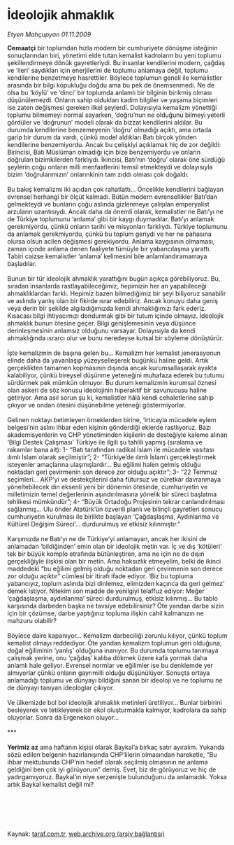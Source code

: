 # İdeolojik ahmaklık

*Etyen Mahçupyan 01.11.2009*

<div class="taraf_structure_2col_1zq">
<div class="margen_n">



 <p><b>Cemaatçi</b> bir toplumdan hızla modern bir cumhuriyete dönüşme isteğinin sonuçlarından biri, yönetimi elde tutan kemalist kadroların bu yeni toplumu şekillendirmeye dönük gayretleriydi. Bu insanlar kendilerini modern, çağdaş ve ‘ileri’ saydıkları için enerjilerini de toplumu anlamaya değil, toplumu kendilerine benzetmeye hasrettiler. Böylece toplumun geneli ile kemalistler arasında bir bilgi kopukluğu doğdu ama bu pek de önemsenmedi. Ne de olsa bu ‘köylü’ ve ‘dinci’ bir toplumda anlamlı bir bilginin birikmiş olması düşünülemezdi. Onların sahip oldukları kadim bilgiler ve yaşama biçimleri ise zaten değişmesi gereken ilkel şeylerdi. Dolayısıyla kemalizm yönettiği toplumu bilmemeyi normal sayarken, ‘doğru’nun ne olduğunu bilmeyi yeterli gördüler ve ‘doğrunun’ modeli olarak da bizzat kendilerini aldılar. Bu durumda kendilerine benzemeyenin ‘doğru’ olmadığı açıktı, ama ortada garip bir durum da vardı, çünkü model aldıkları Batı birçok yönden kendilerine benzemiyordu. Ancak bu çelişkiyi açıklamak hiç de zor değildi: Birincisi, Batı Müslüman olmadığı için bize benzemiyordu ve onların doğruları bizimkilerden farklıydı. İkincisi, Batı’nın ‘doğru’ olarak öne sürdüğü şeylerin çoğu onların milli menfaatlerini temsil etmekteydi ve dolayısıyla bizim ‘doğrularımızın’ onlarınkinin tam zıddı olması çok doğaldı. <br/><br/>Bu bakış kemalizmi iki açıdan çok rahatlattı... Öncelikle kendilerini bağlayan evrensel herhangi bir ölçüt kalmadı. Bütün modern evrensellikler Batı’dan gelmekteydi ve bunların çoğu aslında gizlenmeye çalışılan emperyalist arzuların uzantısıydı. Ancak daha da önemli olarak, kemalistler ne Batı’yı ne de Türkiye toplumunu ‘anlama’ gibi bir kaygı duymadılar. Batı’yı anlamak gerekmiyordu, çünkü onların tarihi ve misyonları farklıydı. Türkiye toplumunu da anlamak gerekmiyordu, çünkü bu toplum geriydi ve her ne pahasına olursa olsun acilen değişmesi gerekiyordu. Anlama kaygısının olmaması, zaman içinde anlama denen faaliyete tümüyle bir yabancılaşma yarattı. Tabiri caizse kemalistler ‘anlama’ kelimesini bile anlamlandıramamaya başladılar. <br/><br/>Bunun bir tür ideolojik ahmaklık yarattığını bugün açıkça görebiliyoruz. Bu, sıradan insanlarda rastlayabileceğimiz, hepimizin her an yapabileceği ahmaklıklardan farklı. Hepimiz bazen bilmediğimiz bir şeyi biliyoruz sanabilir ve aslında yanlış olan bir fikirde ısrar edebiliriz. Ancak konuyu daha geniş veya derin bir şekilde algıladığımızda kendi ahmaklığımızı fark ederiz. Kısacası bilgi ihtiyacımızı dondurmak gibi bir tutum içinde olmayız. İdeolojik ahmaklık bunun ötesine geçer. Bilgi genişlemesinin veya düşünce derinleşmesinin anlamsız olduğunu varsayar. Dolayısıyla da kendi ahmaklığında ısrarcı olur ve bunu neredeyse kutsal bir söyleme dönüştürür. <br/><br/>İşte kemalizmin de başına gelen bu... Kemalizm her kemalist jenerasyonun elinde daha da yavanlaşıp yüzeyselleşerek bugünkü haline geldi. Artık gerçeklikten tamamen kopmasının dışında ancak kurumsallaşarak ayakta kalabiliyor, çünkü bireysel düşünme yeteneğini muhafaza ederek bu tutumu sürdürmek pek mümkün olmuyor. Bu durum kemalizmin kurumsal öznesi olan askeri de söz konusu ideolojinin hiperaktif bir savunucusu haline getiriyor. Ama asıl sorun şu ki, kemalistler hâlâ kendi cehaletlerine sahip çıkıyor ve ondan ötesini düşünebilme yeteneği göstermiyorlar. <br/><br/>Gelinen noktayı betimleyen örneklerden birine, ‘irticayla mücadele eylem belgesi’nin aslını ihbar eden kişinin gönderdiği eklerde rastlıyoruz. Bazı akademisyenlerin ve CHP yönetiminden kişilerin de desteğiyle kaleme alınan ‘Bilgi Destek Çalışması’ Türkiye ile ilgili şu tahlili yapmış (sıralama ve rakamlar bana ait): 1- “Batı tarafından radikal İslam ile mücadele vasıtası ılımlı İslam olarak seçilmiştir”; 2- “Türkiye’de ılımlı İslam’ı gerçekleştirmek isteyenler amaçlarına ulaşmışlardır... Bu eğilimi halen gelmiş olduğu noktadan geri çevirmenin son derece zor olduğu açıktır”; 3- “22 Temmuz seçimleri... AKP’yi ve destekçilerini daha fütursuz ve cüretkar davranmaya yöneltebilecek din eksenli yeni bir dönemin ötesinde, cumhuriyetin ve milletimizin temel değerlerinin aşındırılmasına yönelik bir süreci başlatma tehlikesi mümkündür”; 4- “Büyük Ortadoğu Projesinin tekrar canlandırılması sağlanmış... Ulu önder Atatürk’ün özverili planlı ve bilinçli gayretleri sonucu cumhuriyetin kurulması ile birlikte başlayan ‘Çağdaşlaşma, Aydınlanma ve Kültürel Değişim Süreci’... durdurulmuş ve etkisiz kılınmıştır.” <br/><br/>Karşımızda ne Batı’yı ne de Türkiye’yi anlamayan, ancak her ikisini de anlamadan ‘bildiğinden’ emin olan bir ideolojik metin var. İç ve dış ‘kötüleri’ tek bir büyük komplo etrafında bütünleştiren, ama ne için ne de dışın gerçekliğiyle ilişkisi olan bir metin. Ama haksızlık etmeyelim, belki de ikinci maddedeki “bu eğilimi gelmiş olduğu noktadan geri çevirmenin son derece zor olduğu açıktır” cümlesi bir itirafı ifade ediyor. ‘Biz bu topluma yabancıyız, toplum aslında bizi dinlemez, elimizden kaçınca da geri gelmez’ demek istiyor. Nitekim son madde de yenilgiyi telaffuz ediyor: Meğer ‘çağdaşlaşma, aydınlanma’ süreci durdurulmuş, etkisiz kılınmış... Bu tablo karşısında darbeden başka ne tavsiye edebilirsiniz? Öte yandan darbe sizin için bir çözümse, darbe yaptığınız topluma ilişkin cahil kalmanızın ne mahzuru olabilir? <br/><br/>Böylece daire kapanıyor... Kemalizm darbeciliği zorunlu kılıyor, çünkü toplum kemalist olmayı reddediyor. Öte yandan kemalizm toplumun geri olduğuna, doğal eğiliminin ‘yanlış’ olduğuna inanıyor. Bu durumda toplumu tanımaya çalışmak yerine, onu ‘çağdaş’ kalıba dökmek üzere kafa yormak daha anlamlı hale geliyor. Evrensel normlar ve eğilimler ise bu denklemde yer almıyorlar çünkü onların gayrımilli olduğu düşünülüyor. Sonuçta ortaya anlamadığı toplumu ve dünyayı bildiğini sanan bir ideoloji ve ne toplumu ne de dünyayı tanıyan ideologlar çıkıyor. <br/><br/>Ve ülkemizde bol bol ideolojik ahmaklık metinleri üretiliyor... Bunlar birbirini besleyerek ve tetikleyerek bir ekol oluşturmakla kalmıyor, kadrolara da sahip oluyorlar. Sonra da Ergenekon oluyor... <br/><br/>***<b> <br/><br/>Yerimiz az</b> ama haftanın kişisi olarak Baykal’a birkaç satır ayıralım. Yukarıda sözü edilen belgenin hazırlanışında CHP’lilerin olmasından hareketle, “Bu ihbar mektubunda CHP’nin hedef olarak seçilmiş olmasının ne anlama geldiğini ben çok iyi görüyorum” demiş. Evet, biz de görüyoruz ve hiç de yadırgamıyoruz. Baykal’ın niye serzenişte bulunduğunu da anlamadık. Yoksa artık Baykal kemalist değil mi?</p>
<br/>
<br/>
<br/>



<br/>


<div id="taraf_not">
</div>

</div>


</div>

Kaynak: [taraf.com.tr](http://taraf.com.tr:80/makale/8238.htm), [web.archive.org (arşiv bağlantısı)](http://web.archive.org/web/20100108005556/http://taraf.com.tr:80/makale/8238.htm)
